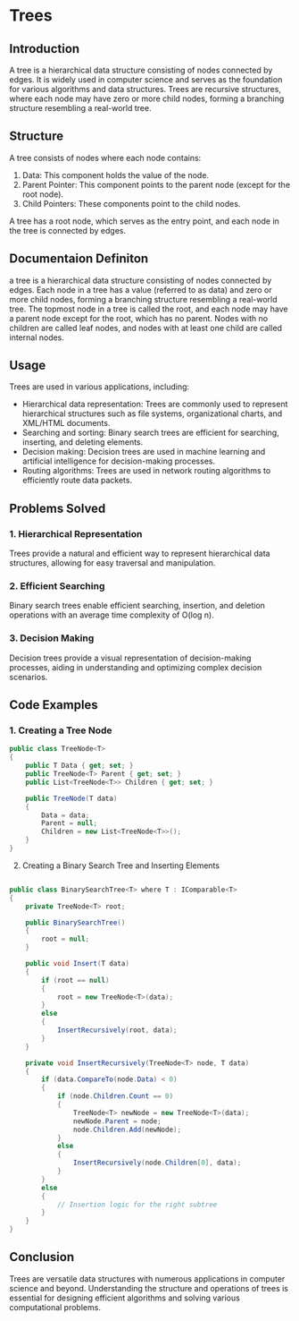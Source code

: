 # Trees

## Introduction

A tree is a hierarchical data structure consisting of nodes connected by edges. It is widely used in computer science and serves as the foundation for various algorithms and data structures. Trees are recursive structures, where each node may have zero or more child nodes, forming a branching structure resembling a real-world tree.

## Structure

A tree consists of nodes where each node contains:

1. Data: This component holds the value of the node.
2. Parent Pointer: This component points to the parent node (except for the root node).
3. Child Pointers: These components point to the child nodes.

A tree has a root node, which serves as the entry point, and each node in the tree is connected by edges.

## Documentaion Definiton
a tree is a hierarchical data structure consisting of nodes connected by edges. Each node in a tree has a value (referred to as data) and zero or more child nodes, forming a branching structure resembling a real-world tree. The topmost node in a tree is called the root, and each node may have a parent node except for the root, which has no parent. Nodes with no children are called leaf nodes, and nodes with at least one child are called internal nodes.

## Usage

Trees are used in various applications, including:

- Hierarchical data representation: Trees are commonly used to represent hierarchical structures such as file systems, organizational charts, and XML/HTML documents.
- Searching and sorting: Binary search trees are efficient for searching, inserting, and deleting elements.
- Decision making: Decision trees are used in machine learning and artificial intelligence for decision-making processes.
- Routing algorithms: Trees are used in network routing algorithms to efficiently route data packets.

## Problems Solved

### 1. Hierarchical Representation

Trees provide a natural and efficient way to represent hierarchical data structures, allowing for easy traversal and manipulation.

### 2. Efficient Searching

Binary search trees enable efficient searching, insertion, and deletion operations with an average time complexity of O(log n).

### 3. Decision Making

Decision trees provide a visual representation of decision-making processes, aiding in understanding and optimizing complex decision scenarios.

## Code Examples

### 1. Creating a Tree Node

```csharp
public class TreeNode<T>
{
    public T Data { get; set; }
    public TreeNode<T> Parent { get; set; }
    public List<TreeNode<T>> Children { get; set; }

    public TreeNode(T data)
    {
        Data = data;
        Parent = null;
        Children = new List<TreeNode<T>>();
    }
}
```
2. Creating a Binary Search Tree and Inserting Elements
```csharp

public class BinarySearchTree<T> where T : IComparable<T>
{
    private TreeNode<T> root;

    public BinarySearchTree()
    {
        root = null;
    }

    public void Insert(T data)
    {
        if (root == null)
        {
            root = new TreeNode<T>(data);
        }
        else
        {
            InsertRecursively(root, data);
        }
    }

    private void InsertRecursively(TreeNode<T> node, T data)
    {
        if (data.CompareTo(node.Data) < 0)
        {
            if (node.Children.Count == 0)
            {
                TreeNode<T> newNode = new TreeNode<T>(data);
                newNode.Parent = node;
                node.Children.Add(newNode);
            }
            else
            {
                InsertRecursively(node.Children[0], data);
            }
        }
        else
        {
            // Insertion logic for the right subtree
        }
    }
}
```
## Conclusion
Trees are versatile data structures with numerous applications in computer science and beyond. Understanding the structure and operations of trees is essential for designing efficient algorithms and solving various computational problems.
